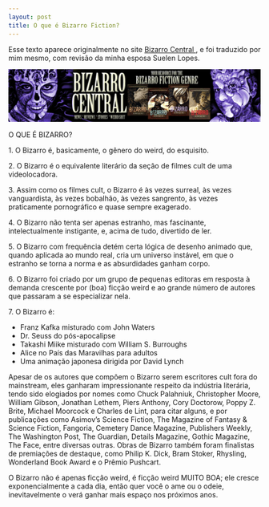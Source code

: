 ```yaml
---
layout: post
title: O que é Bizarro Fiction?
---
```


<p>Esse texto aparece originalmente no site <a href="www.bizarrocentral.com"> Bizarro Central </a>, e foi traduzido por mim mesmo, com revisão da minha esposa Suelen Lopes.</p>

<img src="/images/bizarrocentral.jpg" alt="Bizarro Central LOGO">

<p>O QUE É BIZARRO?</p>
<p>1. O Bizarro é, basicamente, o gênero do weird, do esquisito.</p>
<p>2. O Bizarro é o equivalente literário da seção de filmes cult de uma videolocadora.</p>
<p>3. Assim como os filmes cult, o Bizarro é às vezes surreal, às vezes vanguardista, às vezes bobalhão, às vezes sangrento, às vezes praticamente pornográfico e quase sempre exagerado.</p>
<p>4. O Bizarro não tenta ser apenas estranho, mas fascinante, intelectualmente instigante, e, acima de tudo, divertido de ler.</p>
<p>5. O Bizarro com frequência detém certa lógica de desenho animado que, quando aplicada ao mundo real, cria um universo instável, em que o estranho se torna a norma e as absurdidades ganham corpo.</p>
<p>6. O Bizarro foi criado por um grupo de pequenas editoras em resposta à demanda crescente por (boa) ficção weird e ao grande número de autores que passaram a se especializar nela.</p>
<p>7. O Bizarro é:</p>
<ul>
	<li>Franz Kafka misturado com John Waters</li>
	<li>Dr. Seuss do pós-apocalipse</li>
	<li>Takashi Miike misturado com William S. Burroughs</li>
	<li>Alice no País das Maravilhas para adultos</li>
	<li>Uma animação japonesa dirigida por David Lynch</li>
	</ul>

<p>Apesar de os autores que compõem o Bizarro serem escritores cult fora do mainstream, eles ganharam impressionante respeito da indústria literária, tendo sido elogiados por nomes como Chuck Palahniuk, Christopher Moore, William Gibson, Jonathan Lethem, Piers Anthony, Cory Doctorow, Poppy Z. Brite, Michael Moorcock e Charles de Lint, para citar alguns, e por publicações como Asimov’s Science Fiction, The Magazine of Fantasy & Science Fiction, Fangoria, Cemetery Dance Magazine, Publishers Weekly, The Washington Post, The Guardian, Details Magazine, Gothic Magazine, The Face, entre diversas outras. Obras de Bizarro também foram finalistas de premiações de destaque, como Philip K. Dick, Bram Stoker, Rhysling, Wonderland Book Award e o Prêmio Pushcart.</p>
<p>O Bizarro não é apenas ficção weird, é ficção weird MUITO BOA; ele cresce exponencialmente a cada dia, então quer você o ame ou o odeie, inevitavelmente o verá ganhar mais espaço nos próximos anos.</p>
